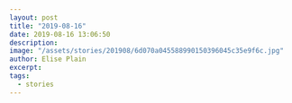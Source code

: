 ```yaml
---
layout: post
title: "2019-08-16"
date: 2019-08-16 13:06:50
description: 
image: "/assets/stories/201908/6d070a045588990150396045c35e9f6c.jpg"
author: Elise Plain
excerpt: 
tags: 
  - stories
---
```



<p></p>
